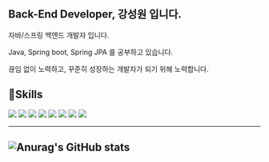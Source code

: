 ## Back-End Developer, 강성원 입니다.
자바/스프링 백엔드 개발자 입니다.

Java, Spring boot, Spring JPA 를 공부하고 있습니다.

끊임 없이 노력하고, 꾸준히 성장하는 개발자가 되기 위해 노력합니다.


## 🌱Skills
  <a target="_blank"><img src="https://img.shields.io/badge/Java-007396?style=flat&logo=JAVA&logoColor=white"/></a>
  <a target="_blank"><img src="https://img.shields.io/badge/Spring-6DB33F?style=flat&logo=spring&logoColor=white"/></a>
  <a target="_blank"><img src="https://img.shields.io/badge/Springboot-6DB33F?style=flat&logo=springboot&logoColor=white"/></a>
  <a target="_blank"><img src="https://img.shields.io/badge/Spring Security-6DB33F?style=flat&logo=springsecurity&logoColor=white"/></a>
  <a target="_blank"><img src="https://img.shields.io/badge/Github-181717?style=flat&logo=github&logoColor=white"/></a>
  <a target="_blank"><img src="https://img.shields.io/badge/mysql-4479A1?style=flat&logo=mysql&logoColor=white"/></a>
  <a target="_blank"><img src="https://img.shields.io/badge/Hibernate-59666C?style=flat&logo=hibernate&logoColor=white"/></a>
  <a target="_blank"><img src="https://img.shields.io/badge/JPA-007396?style=flat&logo=JAVA&logoColor=white"/></a>


---
![Anurag's GitHub stats](https://github-readme-stats.vercel.app/api?username=dewey-89&show_icons=true&theme=tokyonight) 
---

<!--
[![Ashutosh's github activity graph](https://github-readme-activity-graph.vercel.app/graph?username=dewey-89&theme=github-compact)](https://github.com/ashutosh00710/github-readme-activity-graph)
-->

<!--
**dewey-89/dewey-89** is a ✨ _special_ ✨ repository because its `README.md` (this file) appears on your GitHub profile.

Here are some ideas to get you started:

- 🔭 I’m currently working on ...
- 🌱 I’m currently learning ...
- 👯 I’m looking to collaborate on ...
- 🤔 I’m looking for help with ...
- 💬 Ask me about ...
- 📫 How to reach me: ...
- 😄 Pronouns: ...
- ⚡ Fun fact: ...
-->
